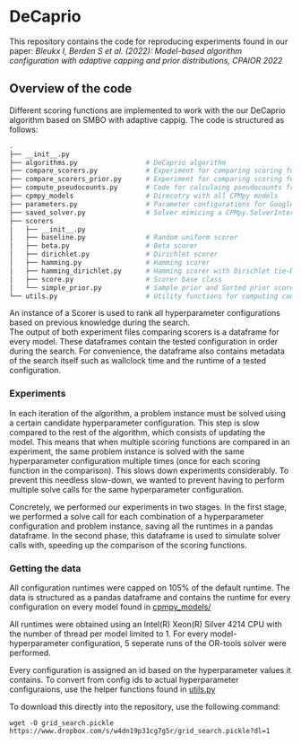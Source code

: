 # DeCaprio
This repository contains the code for reproducing experiments found in our paper:
*Bleukx I, Berden S et al. (2022): Model-based algorithm configuration with adaptive capping and prior distributions, CPAIOR 2022*

## Overview of the code
Different scoring functions are implemented to work with the our DeCaprio algorithm based on SMBO with adaptive cappig.
The code is structured as follows:

```bash
.
├── __init__.py                 
├── algorithms.py                 # DeCaprio algorithm
├── compare_scorers.py            # Experiment for comparing scoring function without prior
├── compare_scorers_prior.py      # Experiment for comparing scoring functions with prior
├── compute_pseudocounts.py       # Code for calculaing pseudocounts from grid search data
├── cpmpy_models                  # Direcotry with all CPMpy models
├── parameters.py                 # Parameter configurations for Google's OR-tools solver
├── saved_solver.py               # Solver mimicing a CPMpy.SolverInterface
├── scorers       
│   ├── __init__.py
│   ├── baseline.py               # Random uniform scorer
│   ├── beta.py                   # Beta scorer 
│   ├── dirichlet.py              # Dirichlet scorer
│   ├── hamming.py                # Hamming scorer  
│   ├── hamming_dirichlet.py      # Hamming scorer with Dirichlet tie-breaking
│   ├── score.py                  # Scorer base class
│   └── simple_prior.py           # Sample prior and Sorted prior scorers
└── utils.py                      # Utility functions for computing config ids
```

An instance of a Scorer is used to rank all hyperparameter configurations based on previous knowledge during the search. <br>
The output of both experiment files comparing scorers is a dataframe for every model. These dataframes contain the tested configuration in order during the search. For convenience, the dataframe also contains metadata of the search itself such as wallclock time and the runtime of a tested configuration.

### Experiments
In each iteration of the algorithm, a problem instance must be solved using a certain candidate hyperparameter configuration. This step is slow compared to the rest of the algorithm, which consists of updating the model. This means that when multiple scoring functions are compared in an experiment, the same problem instance is solved with the same hyperparameter configuration multiple times (once for each scoring function in the comparison). This slows down experiments considerably. To prevent this needless slow-down, we wanted to prevent having to perform multiple solve calls for the same hyperparameter configuration. 

Concretely, we performed our experiments in two stages. In the first stage, we performed a solve call for each combination of a hyperparameter configuration and problem instance, saving all the runtimes in a pandas dataframe. In the second phase, this dataframe is used to simulate solver calls with, speeding up the comparison of the scoring functions.

### Getting the data
All configuration runtimes were capped on 105% of the default runtime.
The data is structured as a pandas dataframe and contains the runtime for every configuration on every model found in [cpmpy_models/](/cpmpy_models)

All runtimes were obtained using an Intel(R) Xeon(R) Silver 4214 CPU with the number of thread per model limited to 1.
For every model-hyperparameter configuration, 5 seperate runs of the OR-tools solver were performed.

Every configuration is assigned an id based on the hyperparameter values it contains. To convert from config ids to actual hyperparameter configuraions, use the helper functions found in [utils.py](/utils.py)


To download this directly into the repository, use the following command:
```console
wget -O grid_search.pickle https://www.dropbox.com/s/w4dn19p31cg7g5r/grid_search.pickle?dl=1
```
